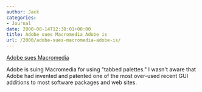 ```yaml
---
author: Jack
categories:
- Journal
date: 2000-08-14T12:30:01+00:00
title: Adobe sues Macromedia Adobe is
url: /2000/adobe-sues-macromedia-adobe-is/
---
```


[Adobe sues Macromedia][1]

Adobe is suing Macromedia for using "tabbed palettes." I wasn't aware that Adobe had invented and patented one of the most over-used recent GUI additions to most software packages and web sites.

 [1]: http://www.sjmercury.com/svtech/news/breaking/ap/docs/299984l.htm